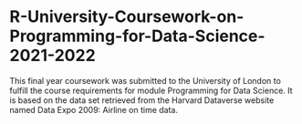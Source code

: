 # R-University-Coursework-on-Programming-for-Data-Science-2021-2022
This final year coursework was submitted to the University of London to fulfill the course requirements for module Programming for Data Science. It is based on the data set retrieved from the Harvard Dataverse website named Data Expo 2009: Airline on time data.

